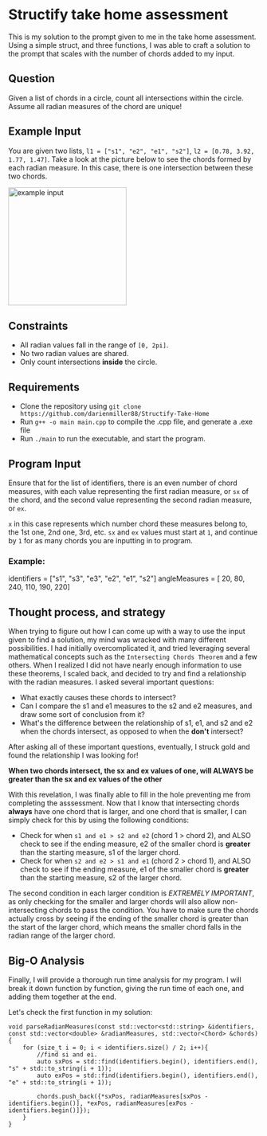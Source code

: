 # Structify take home assessment

This is my solution to the prompt given to me in the take home assessment. Using a simple struct, and three
functions, I was able to craft a solution to the prompt that scales with the number of chords added to my input.

## Question
Given a list of chords in a circle, count all intersections within the circle. Assume all radian measures of the chord are unique!

## Example Input 
You are given two lists, `l1 = ["s1", "e2", "e1", "s2"]`, `l2 = [0.78, 3.92, 1.77, 1.47]`. Take a look at the picture below to see the chords formed by each radian measure. In this case, there is one intersection between these two chords.

<img width="237" alt="example input" src="https://github.com/darienmiller88/Structify-Take-Home/assets/32966645/53554c88-60c7-440d-8813-10b64c37cb2b">

## Constraints
- All radian values fall in the range of `[0, 2pi]`.
- No two radian values are shared.
- Only count intersections **inside** the circle.

## Requirements 
- Clone the repository using `git clone https://github.com/darienmiller88/Structify-Take-Home`
- Run `g++ -o main main.cpp` to compile the .cpp file, and generate a .exe file
- Run `./main` to run the executable, and start the program.

## Program Input
Ensure that for the list of identifiers, there is an even number of chord measures, with each value representing
the first radian measure, or `sx` of the chord, and the second value representing the second radian measure, or `ex`. 

`x` in this case represents which number chord these measures belong to, the 1st one, 2nd one, 3rd, etc. `sx` and `ex` values must start at `1`, and continue by `1` for as many chords you are inputting in to program.

### Example:
identifiers   = ["s1", "s3", "e3", "e2", "e1", "s2"]
angleMeasures = [  20,   80,  240,  110,  190,  220]

## Thought process, and strategy
When trying to figure out how I can come up with a way to use the input given to find a solution, my mind was wracked with many different possibilities. I had initially overcomplicated it, and tried leveraging several mathematical concepts such as the `Intersecting Chords Theorem` and a few others. When I realized I did not have nearly enough information to use these theorems, I scaled back, and decided to try and find a relationship with the radian measures. I asked several important questions:

- What exactly causes these chords to intersect?
- Can I compare the s1 and e1 measures to the s2 and e2 measures, and draw some sort of conclusion from it?
- What's the difference between the relationship of s1, e1, and s2 and e2 when the chords intersect, as opposed to when the **don't** intersect?

After asking all of these important questions, eventually, I struck gold and found the relationship I was looking for!

**When two chords intersect, the sx and ex values of one, will ALWAYS be greater than the sx and ex values of the other**

With this revelation, I was finally able to fill in the hole preventing me from completing the asssessment. Now that I know that intersecting chords **always** have one chord that is larger, and one chord that is smaller, I can simply check for this by using the following conditions:

- Check for when `s1 and e1 > s2 and e2` (chord 1 > chord 2), and ALSO check to see if the ending measure, e2 of the smaller chord is **greater** than the starting measure, s1 of the larger chord.
- Check for when `s2 and e2 > s1 and e1` (chord 2 > chord 1), and ALSO check to see if the ending measure, e1 of the smaller chord is **greater** than the starting measure, s2 of the larger chord.

The second condition in each larger condition is *EXTREMELY IMPORTANT*, as only checking for the smaller and larger chords will also allow non-intersecting chords to pass the condition. You have to make sure the chords actually cross by seeing if the ending of the smaller chord is greater than the start of the larger chord, which means the smaller chord falls in the radian range of the larger chord.

## Big-O Analysis
Finally, I will provide a thorough run time analysis for my program. I will break it down function by function, giving the run time of each one, and adding them together at the end.

Let's check the first function in my solution:

    void parseRadianMeasures(const std::vector<std::string> &identifiers, const std::vector<double> &radianMeasures, std::vector<Chord> &chords){
        for (size_t i = 0; i < identifiers.size() / 2; i++){
            //find si and ei.
            auto sxPos = std::find(identifiers.begin(), identifiers.end(), "s" + std::to_string(i + 1));
            auto exPos = std::find(identifiers.begin(), identifiers.end(), "e" + std::to_string(i + 1));

            chords.push_back({*sxPos, radianMeasures[sxPos - identifiers.begin()], *exPos, radianMeasures[exPos - identifiers.begin()]});
        }
    }

